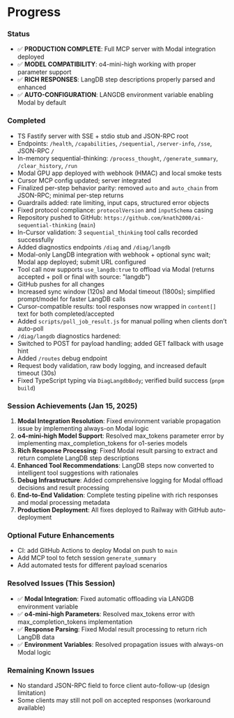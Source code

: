 # Progress

### Status
- ✅ **PRODUCTION COMPLETE**: Full MCP server with Modal integration deployed
- ✅ **MODEL COMPATIBILITY**: o4-mini-high working with proper parameter support
- ✅ **RICH RESPONSES**: LangDB step descriptions properly parsed and enhanced
- ✅ **AUTO-CONFIGURATION**: LANGDB environment variable enabling Modal by default

### Completed
- TS Fastify server with SSE + stdio stub and JSON-RPC root
- Endpoints: `/health`, `/capabilities`, `/sequential`, `/server-info`, `/sse`, JSON-RPC `/`
- In-memory sequential-thinking: `/process_thought`, `/generate_summary`, `/clear_history`, `/run`
- Modal GPU app deployed with webhook (HMAC) and local smoke tests
- Cursor MCP config updated; server integrated
- Finalized per-step behavior parity: removed `auto` and `auto_chain` from JSON-RPC; minimal per-step returns
- Guardrails added: rate limiting, input caps, structured error objects
- Fixed protocol compliance: `protocolVersion` and `inputSchema` casing
- Repository pushed to GitHub: `https://github.com/knath2000/ai-sequential-thinking` (`main`)
- In-Cursor validation: 3 `sequential_thinking` tool calls recorded successfully
- Added diagnostics endpoints `/diag` and `/diag/langdb`
- Modal-only LangDB integration with webhook + optional sync wait; Modal app deployed; submit URL configured
- Tool call now supports `use_langdb:true` to offload via Modal (returns accepted + poll or final with source: "langdb")
- GitHub pushes for all changes
 - Increased sync window (120s) and Modal timeout (1800s); simplified prompt/model for faster LangDB calls
 - Cursor-compatible results: tool responses now wrapped in `content[]` text for both completed/accepted
 - Added `scripts/poll_job_result.js` for manual polling when clients don’t auto-poll
 - `/diag/langdb` diagnostics hardened:
  - Switched to POST for payload handling; added GET fallback with usage hint
  - Added `/routes` debug endpoint
  - Request body validation, raw body logging, and increased default timeout (30s)
  - Fixed TypeScript typing via `DiagLangdbBody`; verified build success (`pnpm build`)

### Session Achievements (Jan 15, 2025)
1. **Modal Integration Resolution**: Fixed environment variable propagation issue by implementing always-on Modal logic
2. **o4-mini-high Model Support**: Resolved max_tokens parameter error by implementing max_completion_tokens for o1-series models
3. **Rich Response Processing**: Fixed Modal result parsing to extract and return complete LangDB step descriptions
4. **Enhanced Tool Recommendations**: LangDB steps now converted to intelligent tool suggestions with rationales
5. **Debug Infrastructure**: Added comprehensive logging for Modal offload decisions and result processing
6. **End-to-End Validation**: Complete testing pipeline with rich responses and modal processing metadata
7. **Production Deployment**: All fixes deployed to Railway with GitHub auto-deployment

### Optional Future Enhancements
- CI: add GitHub Actions to deploy Modal on push to `main`
- Add MCP tool to fetch session `generate_summary`
- Add automated tests for different payload scenarios

### Resolved Issues (This Session)
- ✅ **Modal Integration**: Fixed automatic offloading via LANGDB environment variable
- ✅ **o4-mini-high Parameters**: Resolved max_tokens error with max_completion_tokens implementation
- ✅ **Response Parsing**: Fixed Modal result processing to return rich LangDB data
- ✅ **Environment Variables**: Resolved propagation issues with always-on Modal logic

### Remaining Known Issues
- No standard JSON-RPC field to force client auto-follow-up (design limitation)
- Some clients may still not poll on accepted responses (workaround available)
